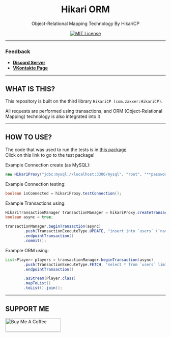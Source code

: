 <div align="center">

# Hikari ORM
Object-Relational Mapping Technology By HikariCP

[![MIT License](https://img.shields.io/github/license/pl3xgaming/Purpur?&logo=github)](LICENSE)

---

</div>

### Feedback

+ **[Discord Server](https://discord.gg/GmT9pUy8af)**
+ **[VKontakte Page](https://vk.com/itzstonlex)**

---

## WHAT IS THIS?

This repository is built on the third library `HikariCP (com.zaxxer:HikariCP)`.

All requests are performed using transactions, and ORM (Object-Relational Mapping)
technology is also integrated into it

---

## HOW TO USE?
The code that was used to run the tests is in <a href="https://github.com/ItzStonlex/hikari-orm/tree/master/src/test/java/com/itzstonlex/hikari/test/type">this package</a>
<br>
Click on this link to go to the test package!

Example Connection create (as MySQL):
```java
new HikariProxy("jdbc:mysql://localhost:3306/mysql", "root", "**password**");
```

Example Connection testing:
```java
boolean isConnected = hikariProxy.testConnection();
```

Example Transactions using:
```java
HikariTransactionManager transactionManager = hikariProxy.createTransactionManager();
boolean async = true;
```

```java
transactionManager.beginTransaction(async)
        .push(TransactionExecuteType.UPDATE, "insert into `users` (`name`, `age`) values (?, ?)", player.getName(), player.getAge())
        .endpointTransaction()
        .commit();
```

Example ORM using:
```java
List<Player> players = transactionManager.beginTransaction(async)
        .push(TransactionExecuteType.FETCH, "select * from `users` limit 5")
        .endpointTransaction()

        .asStream(Player.class)
        .mapToList()
        .toList().join();
```

---

## SUPPORT ME

<a href="https://www.buymeacoffee.com/itzstonlex" target="_blank"><img src="https://www.buymeacoffee.com/assets/img/custom_images/orange_img.png" alt="Buy Me A Coffee" style="height: 41px !important;width: 174px !important;box-shadow: 0px 3px 2px 0px rgba(190, 190, 190, 0.5) !important;-webkit-box-shadow: 0px 3px 2px 0px rgba(190, 190, 190, 0.5) !important;" ></a>
